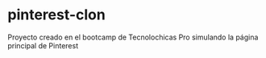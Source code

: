 # pinterest-clon
Proyecto creado en el bootcamp de Tecnolochicas Pro simulando la página principal de Pinterest
